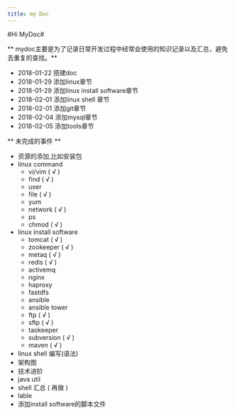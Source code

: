```yaml
---
title: my Doc
---
```

 
#Hi MyDoc#

** mydoc主要是为了记录日常开发过程中经常会使用的知识记录以及汇总，避免去重复的查找。**

- 2018-01-22 搭建doc
- 2018-01-29 添加linux章节
- 2018-01-29 添加linux install software章节
- 2018-02-01 添加linux shell 章节
- 2018-02-01 添加git章节
- 2018-02-04 添加mysql章节
- 2018-02-05 添加tools章节

** 未完成的事件 **

- 资源的添加,比如安装包
- linux command
  - vi/vim ( √ )
  - find ( √ )
  - user 
  - file ( √ )
  - yum
  - network ( √ )
  - ps
  - chmod  ( √ )
- linux install software
  - tomcat ( √ )
  - zookeeper ( √ )
  - metaq ( √ )
  - redis ( √ )
  - activemq
  - nginx
  - haproxy
  - fastdfs
  - ansible
  - ansible tower
  - ftp ( √ )
  - sftp ( √ )
  - taokeeper
  - subversion ( √ )
  - maven ( √ )
- linux shell 编写(语法)
- 架构图
- 技术进阶
- java util
- shell 汇总 ( 再做 )
- lable
- 添加install software的脚本文件